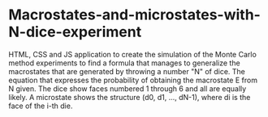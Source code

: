 # Macrostates-and-microstates-with-N-dice-experiment

HTML, CSS and JS application to create the simulation of the Monte Carlo method experiments to find a formula that manages to generalize the macrostates that are generated by throwing a number "N" of dice. The equation that expresses the probability of obtaining the macrostate E from N given. The dice show faces numbered 1 through 6 and all are equally likely. A microstate shows the structure (d0, d1, ..., dN-1), where di is the face of the i-th die.
